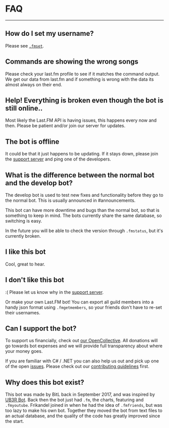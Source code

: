 # FAQ

---

## How do I set my username?

Please see [`.fmset`](/commands/#setting-your-lastfm-username).

## Commands are showing the wrong songs

Please check your last.fm profile to see if it matches the command output. We get our data from last.fm and if something is wrong with the data its almost always on their end.

## Help! Everything is broken even though the bot is still online..

Most likely the Last.FM API is having issues, this happens every now and then. Please be patient and/or join our server for updates.

## The bot is offline

It could be that it just happens to be updating. If it stays down, please join the [support server](https://discord.gg/5SZRGnJ) and ping one of the developers.

## What is the difference between the normal bot and the develop bot?

The develop bot is used to test new fixes and functionality before they go to the normal bot. This is usually announced in #announcements.

This bot can have more downtime and bugs than the normal bot, so that is something to keep in mind. The bots currently share the same database, so switching is easy.

In the future you will be able to check the version through `.fmstatus`, but it's currently broken.

## I like this bot

Cool, great to hear.

## I don't like this bot

:( Please let us know why in the [support server](https://discord.gg/5SZRGnJ).

Or make your own Last.FM bot! You can export all guild members into a handy json format using `.fmgetmembers`, so your friends don't have to re-set their usernames.

## Can I support the bot?

To support us financially, check out [our OpenCollective](https://www.paypal.me/th0m). All donations will go towards bot expenses and we will provide full transparency about where your money goes.

If you are familiar with C# / .NET you can also help us out and pick up one of the open [issues](https://github.com/fmbot-discord/fmbot/issues). Please check out our [contributing guidelines](https://github.com/fmbot-discord/fmbot/blob/main/CONTRIBUTING.md) first.

## Why does this bot exist?

This bot was made by BitL back in September 2017, and was inspired by [UB3R Bot](https://ub3r-b0t.com/). Back then the bot just had `.fm`, the charts, featuring and `.fmyoutube`. Frikandel joined in when he had the idea of `.fmfriends`, but was too lazy to make his own bot. Together they moved the bot from text files to an actual database, and the quality of the code has greatly improved since the start.